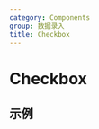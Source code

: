 ```yaml
---
category: Components
group: 数据录入
title: Checkbox
---
```


# Checkbox

## 示例

<code src="./demos/demo1.jsx"></code>
